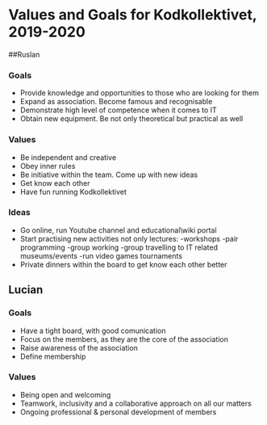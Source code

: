 # Values and Goals for Kodkollektivet, 2019-2020

##Ruslan
### Goals
- Provide knowledge and opportunities to those who are looking for them
- Expand as association. Become famous and recognisable
- Demonstrate high level of competence when it comes to IT 
- Obtain new equipment. Be not only theoretical but practical as well
 
### Values
- Be independent and creative
- Obey inner rules
- Be initiative within the team. Come up with new ideas
- Get know each other
- Have fun running Kodkollektivet

### Ideas
- Go online, run Youtube channel and educational\wiki portal
- Start practising new activities not only lectures:
    -workshops
    -pair programming
    -group working
    -group travelling to IT related museums/events
    -run video games tournaments
- Private dinners within the board to get know each other better

## Lucian
### Goals
- Have a tight board, with good comunication
- Focus on the members, as they are the core of the association
- Raise awareness of the association
- Define membership

### Values
- Being open and welcoming
- Teamwork, inclusivity and a collaborative approach on all our matters
- Ongoing professional & personal development of members
